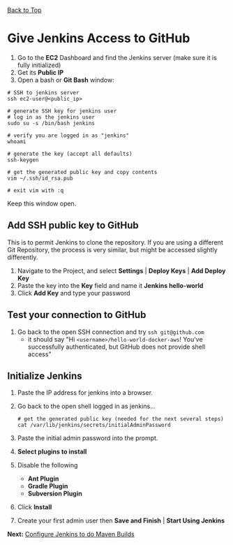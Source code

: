 [Back to Top](../README.md)

# Give Jenkins Access to GitHub

1. Go to the **EC2** Dashboard and find the Jenkins server (make sure it is fully initialized)
1. Get its **Public IP** 
1. Open a bash or **Git Bash** window:

```shell
# SSH to jenkins server
ssh ec2-user@<public_ip>

# generate SSH key for jenkins user
# log in as the jenkins user
sudo su -s /bin/bash jenkins

# verify you are logged in as "jenkins"
whoami

# generate the key (accept all defaults)
ssh-keygen

# get the generated public key and copy contents
vim ~/.ssh/id_rsa.pub

# exit vim with :q
```
Keep this window open.

## Add SSH public key to GitHub
This is to permit Jenkins to clone the repository. If you are using a different Git Repository, the process is very similar,
but might be accessed slightly differently.

1. Navigate to the Project, and select **Settings** | **Deploy Keys** | **Add Deploy Key**
1. Paste the key into the **Key** field and name it **Jenkins hello-world**
1. Click **Add Key** and type your password

## Test your connection to GitHub
1. Go back to the open SSH connection and try `ssh git@github.com`
    - it should say "Hi `<username>/hello-world-docker-aws`! You've successfully authenticated, but GitHub does not provide shell access"
    
## Initialize Jenkins
1. Paste the IP address for jenkins into a browser.

1. Go back to the open shell logged in as jenkins...

    ```shell
    # get the generated public key (needed for the next several steps)
    cat /var/lib/jenkins/secrets/initialAdminPassword
    ```
1. Paste the initial admin password into the prompt.
1. **Select plugins to install**
  1. Disable the following
      * **Ant Plugin**
      * **Gradle Plugin**
      * **Subversion Plugin**
  1. Click **Install**
1. Create your first admin user then **Save and Finish** | **Start Using Jenkins**

**Next:** [Configure Jenkins to do Maven Builds](./06-ConfigureMavenTool.md)